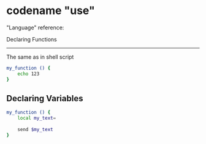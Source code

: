 codename "use"
==============

"Language" reference:

Declaring Functions

-------------------

The same as in shell script

```sh
my_function () {
	echo 123
}
```

Declaring Variables
-------------------

```sh
my_function () {
	local my_text=
	
	send $my_text
}
```


